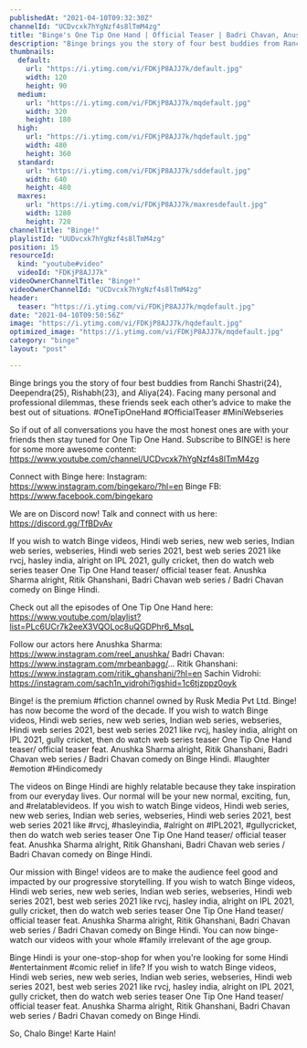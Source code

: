 ```yaml
---
publishedAt: "2021-04-10T09:32:30Z"
channelId: "UCDvcxk7hYgNzf4s8lTmM4zg"
title: "Binge's One Tip One Hand | Official Teaser | Badri Chavan, Anushka Sharma, Ritik & Sachin"
description: "Binge brings you the story of four best buddies from Ranchi Shastri(24), Deependra(25), Rishabh(23), and Aliya(24). Facing many personal and professional dilemmas, these friends seek each other’s advice to make the best out of situations.  #OneTipOneHand #OfficialTeaser #MiniWebseries\n\nSo if out of all conversations you have the most honest ones are with your friends then stay tuned for One Tip One Hand. Subscribe to BINGE! is here for some more awesome content: https://www.youtube.com/channel/UCDvcxk7hYgNzf4s8lTmM4zg\n\nConnect with Binge here:\nInstagram: https://www.instagram.com/bingekaro/?hl=en\nBinge FB: https://www.facebook.com/bingekaro\n\nWe are on Discord now! Talk and connect with us here: https://discord.gg/TfBDvAv\n\nIf you wish to watch Binge videos, Hindi web series, new web series, Indian web series, webseries, Hindi web series 2021, best web series 2021 like rvcj, hasley india, alright on IPL 2021, gully cricket, then do watch web series teaser One Tip One Hand teaser/ official teaser feat. Anushka Sharma alright, Ritik Ghanshani, Badri Chavan web series / Badri Chavan comedy on Binge Hindi. \n\nCheck out all the episodes of One Tip One Hand here: https://www.youtube.com/playlist?list=PLc6UCr7k2eeX3VQOLoc8uQGDPhr6_MsqL\n\nFollow our actors here\nAnushka Sharma: https://www.instagram.com/reel_anushka/\nBadri Chavan: https://www.instagram.com/mrbeanbagg/...\nRitik Ghanshani: https://www.instagram.com/ritik_ghanshani/?hl=en\nSachin Vidrohi:  \nhttps://instagram.com/sach1n_vidrohi?igshid=1c6tjzppz0oyk\n\nBinge! is the premium #fiction channel owned by Rusk Media Pvt Ltd. Binge! has now become the word of the decade. If you wish to watch Binge videos, Hindi web series, new web series, Indian web series, webseries, Hindi web series 2021, best web series 2021 like rvcj, hasley india, alright on IPL 2021, gully cricket, then do watch web series teaser One Tip One Hand teaser/ official teaser feat. Anushka Sharma alright, Ritik Ghanshani, Badri Chavan web series / Badri Chavan comedy on Binge Hindi. #laughter #emotion #Hindicomedy\n\nThe videos on Binge Hindi are highly relatable because they take inspiration from our everyday lives. Our normal will be your new normal, exciting, fun, and #relatablevideos. \nIf you wish to watch Binge videos, Hindi web series, new web series, Indian web series, webseries, Hindi web series 2021, best web series 2021 like #rvcj, #hasleyindia, #alright on #IPL2021, #gullycricket, then do watch web series teaser One Tip One Hand teaser/ official teaser feat. Anushka Sharma alright, Ritik Ghanshani, Badri Chavan web series / Badri Chavan comedy on Binge Hindi. \n\nOur mission with Binge! videos are to make the audience feel good and impacted by our progressive storytelling. If you wish to watch Binge videos, Hindi web series, new web series, Indian web series, webseries, Hindi web series 2021, best web series 2021 like rvcj, hasley india, alright on IPL 2021, gully cricket, then do watch web series teaser One Tip One Hand teaser/ official teaser feat. Anushka Sharma alright, Ritik Ghanshani, Badri Chavan web series / Badri Chavan comedy on Binge Hindi. You can now binge-watch our videos with your whole #family irrelevant of the age group.\n\nBinge Hindi is your one-stop-shop for when you're looking for some Hindi #entertainment #comic relief in life? If you wish to watch Binge videos, Hindi web series, new web series, Indian web series, webseries, Hindi web series 2021, best web series 2021 like rvcj, hasley india, alright on IPL 2021, gully cricket, then do watch web series teaser One Tip One Hand teaser/ official teaser feat. Anushka Sharma alright, Ritik Ghanshani, Badri Chavan web series / Badri Chavan comedy on Binge Hindi. \n\nSo, Chalo Binge! Karte Hain!"
thumbnails:
  default:
    url: "https://i.ytimg.com/vi/FDKjP8AJJ7k/default.jpg"
    width: 120
    height: 90
  medium:
    url: "https://i.ytimg.com/vi/FDKjP8AJJ7k/mqdefault.jpg"
    width: 320
    height: 180
  high:
    url: "https://i.ytimg.com/vi/FDKjP8AJJ7k/hqdefault.jpg"
    width: 480
    height: 360
  standard:
    url: "https://i.ytimg.com/vi/FDKjP8AJJ7k/sddefault.jpg"
    width: 640
    height: 480
  maxres:
    url: "https://i.ytimg.com/vi/FDKjP8AJJ7k/maxresdefault.jpg"
    width: 1280
    height: 720
channelTitle: "Binge!"
playlistId: "UUDvcxk7hYgNzf4s8lTmM4zg"
position: 15
resourceId:
  kind: "youtube#video"
  videoId: "FDKjP8AJJ7k"
videoOwnerChannelTitle: "Binge!"
videoOwnerChannelId: "UCDvcxk7hYgNzf4s8lTmM4zg"
header:
  teaser: "https://i.ytimg.com/vi/FDKjP8AJJ7k/mqdefault.jpg"
date: "2021-04-10T09:50:56Z"
image: "https://i.ytimg.com/vi/FDKjP8AJJ7k/hqdefault.jpg"
optimized_image: "https://i.ytimg.com/vi/FDKjP8AJJ7k/mqdefault.jpg"
category: "binge"
layout: "post"

---
```

Binge brings you the story of four best buddies from Ranchi Shastri(24), Deependra(25), Rishabh(23), and Aliya(24). Facing many personal and professional dilemmas, these friends seek each other’s advice to make the best out of situations.  #OneTipOneHand #OfficialTeaser #MiniWebseries

So if out of all conversations you have the most honest ones are with your friends then stay tuned for One Tip One Hand. Subscribe to BINGE! is here for some more awesome content: https://www.youtube.com/channel/UCDvcxk7hYgNzf4s8lTmM4zg

Connect with Binge here:
Instagram: https://www.instagram.com/bingekaro/?hl=en
Binge FB: https://www.facebook.com/bingekaro

We are on Discord now! Talk and connect with us here: https://discord.gg/TfBDvAv

If you wish to watch Binge videos, Hindi web series, new web series, Indian web series, webseries, Hindi web series 2021, best web series 2021 like rvcj, hasley india, alright on IPL 2021, gully cricket, then do watch web series teaser One Tip One Hand teaser/ official teaser feat. Anushka Sharma alright, Ritik Ghanshani, Badri Chavan web series / Badri Chavan comedy on Binge Hindi. 

Check out all the episodes of One Tip One Hand here: https://www.youtube.com/playlist?list=PLc6UCr7k2eeX3VQOLoc8uQGDPhr6_MsqL

Follow our actors here
Anushka Sharma: https://www.instagram.com/reel_anushka/
Badri Chavan: https://www.instagram.com/mrbeanbagg/...
Ritik Ghanshani: https://www.instagram.com/ritik_ghanshani/?hl=en
Sachin Vidrohi:  
https://instagram.com/sach1n_vidrohi?igshid=1c6tjzppz0oyk

Binge! is the premium #fiction channel owned by Rusk Media Pvt Ltd. Binge! has now become the word of the decade. If you wish to watch Binge videos, Hindi web series, new web series, Indian web series, webseries, Hindi web series 2021, best web series 2021 like rvcj, hasley india, alright on IPL 2021, gully cricket, then do watch web series teaser One Tip One Hand teaser/ official teaser feat. Anushka Sharma alright, Ritik Ghanshani, Badri Chavan web series / Badri Chavan comedy on Binge Hindi. #laughter #emotion #Hindicomedy

The videos on Binge Hindi are highly relatable because they take inspiration from our everyday lives. Our normal will be your new normal, exciting, fun, and #relatablevideos. 
If you wish to watch Binge videos, Hindi web series, new web series, Indian web series, webseries, Hindi web series 2021, best web series 2021 like #rvcj, #hasleyindia, #alright on #IPL2021, #gullycricket, then do watch web series teaser One Tip One Hand teaser/ official teaser feat. Anushka Sharma alright, Ritik Ghanshani, Badri Chavan web series / Badri Chavan comedy on Binge Hindi. 

Our mission with Binge! videos are to make the audience feel good and impacted by our progressive storytelling. If you wish to watch Binge videos, Hindi web series, new web series, Indian web series, webseries, Hindi web series 2021, best web series 2021 like rvcj, hasley india, alright on IPL 2021, gully cricket, then do watch web series teaser One Tip One Hand teaser/ official teaser feat. Anushka Sharma alright, Ritik Ghanshani, Badri Chavan web series / Badri Chavan comedy on Binge Hindi. You can now binge-watch our videos with your whole #family irrelevant of the age group.

Binge Hindi is your one-stop-shop for when you're looking for some Hindi #entertainment #comic relief in life? If you wish to watch Binge videos, Hindi web series, new web series, Indian web series, webseries, Hindi web series 2021, best web series 2021 like rvcj, hasley india, alright on IPL 2021, gully cricket, then do watch web series teaser One Tip One Hand teaser/ official teaser feat. Anushka Sharma alright, Ritik Ghanshani, Badri Chavan web series / Badri Chavan comedy on Binge Hindi. 

So, Chalo Binge! Karte Hain!